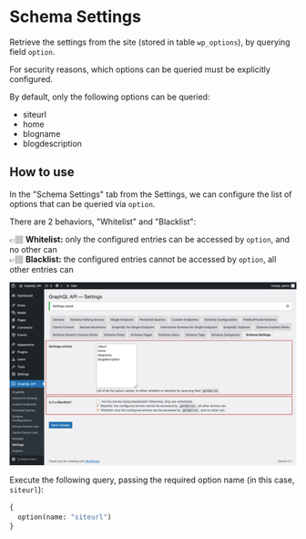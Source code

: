# Schema Settings

Retrieve the settings from the site (stored in table `wp_options`), by querying field `option`.

For security reasons, which options can be queried must be explicitly configured.

By default, only the following options can be queried:

- siteurl
- home
- blogname
- blogdescription

## How to use

In the "Schema Settings" tab from the Settings, we can configure the list of options that can be queried via `option`.

There are 2 behaviors, "Whitelist" and "Blacklist":

👉🏽 <strong>Whitelist:</strong> only the configured entries can be accessed by `option`, and no other can<br/>
👉🏽 <strong>Blacklist:</strong> the configured entries cannot be accessed by `option`, all other entries can

<a href="../../images/schema-configuration-settings.jpg" target="_blank">![White/Blacklist option names, in the Settings page](../../images/schema-configuration-settings.jpg "White/Blacklist option names, in the Settings page")</a>

Execute the following query, passing the required option name (in this case, `siteurl`):

```graphql
{
  option(name: "siteurl")
}
```
